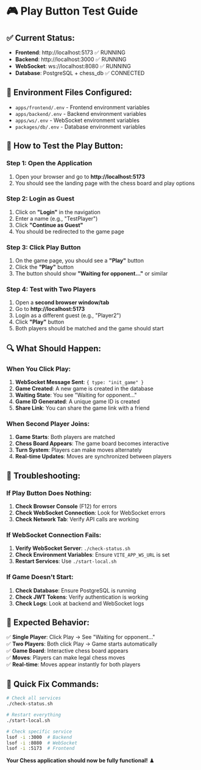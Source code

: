# 🎮 Play Button Test Guide

## ✅ **Current Status:**
- **Frontend**: http://localhost:5173 ✅ RUNNING
- **Backend**: http://localhost:3000 ✅ RUNNING  
- **WebSocket**: ws://localhost:8080 ✅ RUNNING
- **Database**: PostgreSQL + chess_db ✅ CONNECTED

## 🔧 **Environment Files Configured:**
- `apps/frontend/.env` - Frontend environment variables
- `apps/backend/.env` - Backend environment variables
- `apps/ws/.env` - WebSocket environment variables
- `packages/db/.env` - Database environment variables

## 🎯 **How to Test the Play Button:**

### **Step 1: Open the Application**
1. Open your browser and go to **http://localhost:5173**
2. You should see the landing page with the chess board and play options

### **Step 2: Login as Guest**
1. Click on **"Login"** in the navigation
2. Enter a name (e.g., "TestPlayer")
3. Click **"Continue as Guest"**
4. You should be redirected to the game page

### **Step 3: Click Play Button**
1. On the game page, you should see a **"Play"** button
2. Click the **"Play"** button
3. The button should show **"Waiting for opponent..."** or similar

### **Step 4: Test with Two Players**
1. Open a **second browser window/tab**
2. Go to **http://localhost:5173**
3. Login as a different guest (e.g., "Player2")
4. Click **"Play"** button
5. Both players should be matched and the game should start

## 🔍 **What Should Happen:**

### **When You Click Play:**
1. **WebSocket Message Sent**: `{ type: "init_game" }`
2. **Game Created**: A new game is created in the database
3. **Waiting State**: You see "Waiting for opponent..."
4. **Game ID Generated**: A unique game ID is created
5. **Share Link**: You can share the game link with a friend

### **When Second Player Joins:**
1. **Game Starts**: Both players are matched
2. **Chess Board Appears**: The game board becomes interactive
3. **Turn System**: Players can make moves alternately
4. **Real-time Updates**: Moves are synchronized between players

## 🚨 **Troubleshooting:**

### **If Play Button Does Nothing:**
1. **Check Browser Console** (F12) for errors
2. **Check WebSocket Connection**: Look for WebSocket errors
3. **Check Network Tab**: Verify API calls are working

### **If WebSocket Connection Fails:**
1. **Verify WebSocket Server**: `./check-status.sh`
2. **Check Environment Variables**: Ensure `VITE_APP_WS_URL` is set
3. **Restart Services**: Use `./start-local.sh`

### **If Game Doesn't Start:**
1. **Check Database**: Ensure PostgreSQL is running
2. **Check JWT Tokens**: Verify authentication is working
3. **Check Logs**: Look at backend and WebSocket logs

## 🎯 **Expected Behavior:**

✅ **Single Player**: Click Play → See "Waiting for opponent..."  
✅ **Two Players**: Both click Play → Game starts automatically  
✅ **Game Board**: Interactive chess board appears  
✅ **Moves**: Players can make legal chess moves  
✅ **Real-time**: Moves appear instantly for both players  

## 🔧 **Quick Fix Commands:**

```bash
# Check all services
./check-status.sh

# Restart everything
./start-local.sh

# Check specific service
lsof -i :3000  # Backend
lsof -i :8080  # WebSocket  
lsof -i :5173  # Frontend
```

**Your Chess application should now be fully functional!** ♟️ 